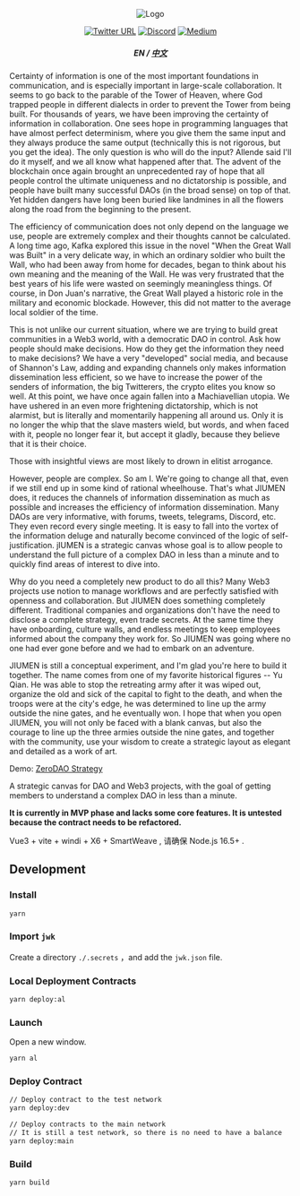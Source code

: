 <div align="center">
  
![Logo](https://pic.tom24h.com/ors/jiumen-logo.svg)

[![Twitter URL](https://img.shields.io/twitter/url?style=social&url=https%3A%2F%2Ftwitter.com%2Fzerodaonet)](https://twitter.com/z_ourspace)
[![Discord](https://img.shields.io/badge/Discord-gray?logo=discord)](https://discord.gg/K56C6jtr)
[![Medium](https://img.shields.io/badge/Medium-gray?logo=medium)](https://zerodao.medium.com/)

</div>

<h5 align="center">
  <a >EN</a>
  <span> / </span>
  <a href="./README_ZH.md">中文</a>
</h5>

Certainty of information is one of the most important foundations in communication, and is especially important in large-scale collaboration. It seems to go back to the parable of the Tower of Heaven, where God trapped people in different dialects in order to prevent the Tower from being built. For thousands of years, we have been improving the certainty of information in collaboration. One sees hope in programming languages that have almost perfect determinism, where you give them the same input and they always produce the same output (technically this is not rigorous, but you get the idea). The only question is who will do the input? Allende said I'll do it myself, and we all know what happened after that. The advent of the blockchain once again brought an unprecedented ray of hope that all people control the ultimate uniqueness and no dictatorship is possible, and people have built many successful DAOs (in the broad sense) on top of that. Yet hidden dangers have long been buried like landmines in all the flowers along the road from the beginning to the present.

The efficiency of communication does not only depend on the language we use, people are extremely complex and their thoughts cannot be calculated. A long time ago, Kafka explored this issue in the novel "When the Great Wall was Built" in a very delicate way, in which an ordinary soldier who built the Wall, who had been away from home for decades, began to think about his own meaning and the meaning of the Wall. He was very frustrated that the best years of his life were wasted on seemingly meaningless things. Of course, in Don Juan's narrative, the Great Wall played a historic role in the military and economic blockade. However, this did not matter to the average local soldier of the time.

This is not unlike our current situation, where we are trying to build great communities in a Web3 world, with a democratic DAO in control. Ask how people should make decisions. How do they get the information they need to make decisions? We have a very "developed" social media, and because of Shannon's Law, adding and expanding channels only makes information dissemination less efficient, so we have to increase the power of the senders of information, the big Twitterers, the crypto elites you know so well. At this point, we have once again fallen into a Machiavellian utopia. We have ushered in an even more frightening dictatorship, which is not alarmist, but is literally and momentarily happening all around us. Only it is no longer the whip that the slave masters wield, but words, and when faced with it, people no longer fear it, but accept it gladly, because they believe that it is their choice.

Those with insightful views are most likely to drown in elitist arrogance.

However, people are complex. So am I. We're going to change all that, even if we still end up in some kind of rational wheelhouse. That's what JIUMEN does, it reduces the channels of information dissemination as much as possible and increases the efficiency of information dissemination. Many DAOs are very informative, with forums, tweets, telegrams, Discord, etc. They even record every single meeting. It is easy to fall into the vortex of the information deluge and naturally become convinced of the logic of self-justification. jIUMEN is a strategic canvas whose goal is to allow people to understand the full picture of a complex DAO in less than a minute and to quickly find areas of interest to dive into.

Why do you need a completely new product to do all this? Many Web3 projects use notion to manage workflows and are perfectly satisfied with openness and collaboration. But JIUMEN does something completely different. Traditional companies and organizations don't have the need to disclose a complete strategy, even trade secrets. At the same time they have onboarding, culture walls, and endless meetings to keep employees informed about the company they work for. So JIUMEN was going where no one had ever gone before and we had to embark on an adventure.

JIUMEN is still a conceptual experiment, and I'm glad you're here to build it together. The name comes from one of my favorite historical figures -- Yu Qian. He was able to stop the retreating army after it was wiped out, organize the old and sick of the capital to fight to the death, and when the troops were at the city's edge, he was determined to line up the army outside the nine gates, and he eventually won. I hope that when you open JIUMEN, you will not only be faced with a blank canvas, but also the courage to line up the three armies outside the nine gates, and together with the community, use your wisdom to create a strategic layout as elegant and detailed as a work of art.

Demo: [ZeroDAO Strategy](https://www.zerodao.net/)

A strategic canvas for DAO and Web3 projects, with the goal of getting members to understand a complex DAO in less than a minute.

**It is currently in MVP phase and lacks some core features. It is untested because the contract needs to be refactored.**

Vue3 + vite + windi + X6 + SmartWeave , 请确保 Node.js 16.5+ .

## Development

### Install

```bash
yarn
```

### Import `jwk`

Create a directory `./.secrets` ，and add the `jwk.json` file.

### Local Deployment Contracts

```bash
yarn deploy:al
```

### Launch 

Open a new window.

```bash
yarn al
```

### Deploy Contract

```bash
// Deploy contract to the test network
yarn deploy:dev

// Deploy contracts to the main network
// It is still a test network, so there is no need to have a balance
yarn deploy:main
```

### Build

```bash
yarn build
```
